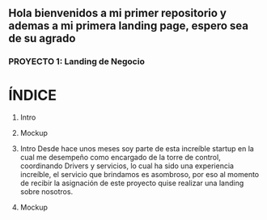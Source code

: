 ## Hola bienvenidos a mi primer repositorio y ademas a mi primera landing page, espero sea de su agrado 

### PROYECTO 1: Landing de Negocio

# ÍNDICE

1. Intro
2. Mockup


1. Intro
   Desde hace unos meses soy parte de esta increíble startup en la cual me desempeño como encargado de la torre de control, coordinando Drivers y servicios, lo cual ha sido una experiencia increíble, el servicio que brindamos es asombroso, por eso al momento de recibir la asignación de este proyecto quise realizar una landing sobre nosotros.

2. Mockup
